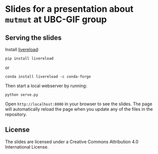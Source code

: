 # Slides for a presentation about `mutmut` at UBC-GIF group

## Serving the slides

Install [livereload](https://github.com/lepture/python-livereload):

```
pip install livereload
```

or

```
conda install livereload -c conda-forge
```

Then start a local webserver by running:

```
python serve.py
```

Open `http://localhost:8000` in your browser to see the slides. The page will
automatically reload the page when you update any of the files in the
repository.

## License

The slides are licensed under a Creative Commons Attribution 4.0 International
License.
